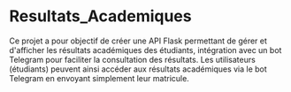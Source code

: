 # Resultats_Academiques
Ce projet a pour objectif de créer une API Flask permettant de gérer et d'afficher les résultats académiques des étudiants, intégration avec un bot Telegram pour faciliter la consultation des résultats. Les utilisateurs (étudiants) peuvent ainsi accéder aux résultats académiques via le bot Telegram en envoyant simplement leur matricule.
